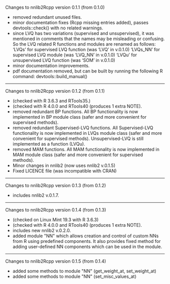 Changes to nnlib2Rcpp version 0.1.1 (from 0.1.0)
- removed redundant unused files.
- minor documentation fixes (Rcpp missing entries added), passes devtools::check() with no related warnings. 
- since LVQ has two variations (supervised and unsupervised), it was mentioned in comments that the names may be misleading or confusing. So the LVQ related R functions and modules are renamed as follows:
  ‘LVQs’ for supervised LVQ function (was ‘LVQ’ in v.0.1.0)
  ‘LVQs_NN’ for supervised LVQ module (was ‘LVQ_NN’ in v.0.1.0)
  ‘LVQu’ for unsupervised LVQ function (was ‘SOM’ in v.0.1.0)
- minor documentation improvements.
- pdf documentation removed, but can be built by running the following R command: devtools::build_manual()

---

Changes to nnlib2Rcpp version 0.1.2 (from 0.1.1)
-	(checked with R 3.6.3 and RTools35.)
-	(checked with R 4.0.0 and RTools40 (produces 1 extra NOTE).
-	removed redundant BP functions. All BP functionality is now implemented in BP module class (safer and more convenient for supervised methods).
-	removed redundant Supervised-LVQ functions. All Supervised-LVQ functionality is now implemented in LVQs module class (safer and more convenient for supervised methods). Unsupervised-LVQ is still implemented as a function (LVQu).
-	removed MAM functions. All MAM functionality is now implemented in MAM module class (safer and more convenient for supervised methods).
-	Minor changes in nnlib2 (now uses nnlib2 v.0.1.5)
-	Fixed LICENCE file (was incompatible with CRAN)

---

Changes to nnlib2Rcpp version 0.1.3 (from 0.1.2)
-	includes nnlib2 v.0.1.7.

---

Changes to nnlib2Rcpp version 0.1.4 (from 0.1.3)
-	(checked on Linux Mint 19.3 with R 3.6.3)
-	(checked with R 4.0.0 and RTools40 (produces 1 extra NOTE).
-	includes new nnlib2 v.0.2.0.
-	added module "NN" which allows creation and control of custom NNs from R using predefined components. It also provides fixed method for adding user-defined NN components which can be used in the module.

---

Changes to nnlib2Rcpp version 0.1.5 (from 0.1.4)
-	added some methods to module "NN" (get_weight_at, set_weight_at)
-	added some methods to module "NN" (set_misc_values_at)


